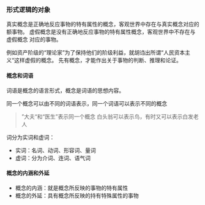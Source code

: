 ### 形式逻辑的对象
 
 真实概念是正确地反应事物的特有属性的概念，客观世界中存在与真实概念对应的额事物。
 虚假概念是没有正确地反应事物的特有属性概念，客观世界中不存在与虚假概念
 对应的事物。

                

 例如资产阶级的“理论家”为了保持他们的阶级利益，就胡诌出所谓“人民资本主义“这样虚假的概念。
 先有概念，才能作出关于事物的判断、推理和论证。

 #### 概念和词语

 词语是概念的语言形式，概念是词语的思想内容。

 同一个概念可以由不同的词语表示，同一个词语可以表示不同的概念

 > ”大夫“和“医生”表示同一个概念 
 > 白头翁可以表示鸟，有时又可以表示白发老人
 

 词分为实词和虚词：
 * 实词：名词、动词、形容词、量词
 * 虚词：分为介词、连词、语气词

#### 概念的内涵和外延

- 概念的内涵：就是概念所反映的事物的特有属性
- 概念的外延：具有概念所反映的持有特殊属性的事物






